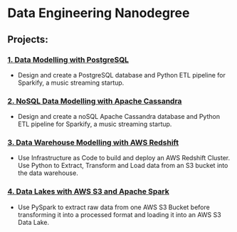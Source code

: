 # Data Engineering Nanodegree
 
## Projects:

### [1. Data Modelling with PostgreSQL](1_Data_Modelling_with_PostgreSQL)
- Design and create a PostgreSQL database and Python ETL pipeline for Sparkify, a music streaming startup.

### [2. NoSQL Data Modelling with Apache Cassandra](2_Data_Modelling_with_Apache_Cassandra)
- Design and create a noSQL Apache Cassandra database and Python ETL pipeline for Sparkify, a music streaming startup.

### [3. Data Warehouse Modelling with AWS Redshift](3_Data_Warehouses_with_AWS_Redshift)
- Use Infrastructure as Code to build and deploy an AWS Redshift Cluster. Use Python to Extract, Transform and Load data from an S3 bucket into the data warehouse.

### [4. Data Lakes with AWS S3 and Apache Spark](4_Data_Lakes_and_Spark)
- Use PySpark to extract raw data from one AWS S3 Bucket before transforming it into a processed format and loading it into an AWS S3 Data Lake.
